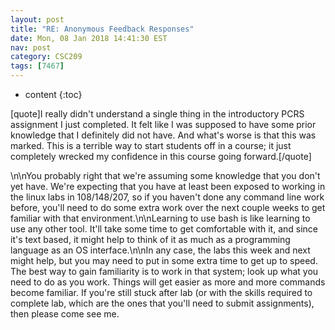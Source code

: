 ```yaml
---
layout: post
title: "RE: Anonymous Feedback Responses"
date: Mon, 08 Jan 2018 14:41:30 EST
nav: post
category: CSC209
tags: [7467]
---
```


* content
{:toc}

[quote]I really didn't understand a single thing in the introductory PCRS assignment I just completed. It felt like I was supposed to have some prior knowledge that I definitely did not have. And what's worse is that this was marked. This is a terrible way to start students off in a course; it just completely wrecked my confidence in this course going forward.[/quote]
<!-- more -->
<p>\n\nYou probably right that we're assuming some knowledge that you don't yet have. We're expecting that you have at least been exposed to working in the linux labs in 108/148/207, so if you haven't done any command line work before, you'll need to do some extra work over the next couple weeks to get familiar with that environment.\n\nLearning to use bash is like learning to use any other tool. It'll take some time to get comfortable with it, and since it's text based, it might help to think of it as much as a programming language as an OS interface.\n\nIn any case, the labs this week and next might help, but you may need to put in some extra time to get up to speed. The best way to gain familiarity is to work in that system; look up what you need to do as you work. Things will get easier as more and more commands become familiar. If you're still stuck after lab (or with the skills required to complete lab, which are the ones that you'll need to submit assignments), then please come see me.</p>
